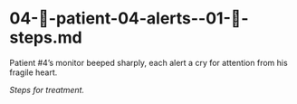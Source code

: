 # 04-🔔-patient-04-alerts--01-🧾-steps.md

Patient #4’s monitor beeped sharply, each alert a cry for attention from his fragile heart.

_Steps for treatment._
